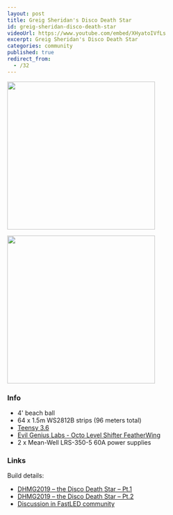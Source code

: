 ```yaml
---
layout: post
title: Greig Sheridan's Disco Death Star
id: greig-sheridan-disco-death-star
videoUrl: https://www.youtube.com/embed/XHyatoIVfLs
excerpt: Greig Sheridan's Disco Death Star
categories: community
published: true
redirect_from:
  - /32
---
```


<a target="_blank" href="https://greiginsydney.com/wp-content/uploads/2019/12/IMG_8131_1200w.jpg"><img src="https://greiginsydney.com/wp-content/uploads/2019/12/IMG_8131_1200w.jpg" style="width:340px" class="img-responsive" /></a>

<a target="_blank" href="https://greiginsydney.com/wp-content/uploads/2019/12/IMG_3863.jpg"><img src="https://greiginsydney.com/wp-content/uploads/2019/12/IMG_3863.jpg" style="width:340px" class="img-responsive" /></a>

### Info

* 4' beach ball
* 64 x 1.5m WS2812B strips (96 meters total)
* [Teensy 3.6](https://www.pjrc.com/store/teensy36.html)
* [Evil Genius Labs - Octo Level Shifter FeatherWing](https://www.evilgeniuslabs.org/level-shifter-featherwing)
* 2 x Mean-Well LRS-350-5 60A power supplies

### Links

Build details:

* [DHMG2019 – the Disco Death Star – Pt.1](https://greiginsydney.com/dhmg2019-dds-pt1/)
* [DHMG2019 – the Disco Death Star – Pt.2](https://greiginsydney.com/dhmg2019-dds-pt2/)
* [Discussion in FastLED community](https://www.reddit.com/r/FastLED/comments/eiavem/the_disco_death_star_makingof_videos_now_online)
